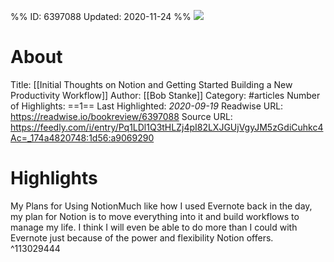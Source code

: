 %%
ID: 6397088
Updated: 2020-11-24
%%
![](https://readwise-assets.s3.amazonaws.com/static/images/article4.6bc1851654a0.png)

# About
Title: [[Initial Thoughts on Notion and Getting Started Building a New Productivity Workflow]]
Author: [[Bob Stanke]]
Category: #articles
Number of Highlights: ==1==
Last Highlighted: *2020-09-19*
Readwise URL: https://readwise.io/bookreview/6397088
Source URL: https://feedly.com/i/entry/Pq1LDl1Q3tHLZj4pI82LXJGUjVgyJM5zGdiCuhkc4Ac=_174a4820748:1d56:a9069290


# Highlights 
My Plans for Using NotionMuch like how I used Evernote back in the day, my plan for Notion is to move everything into it and build workflows to manage my life. I think I will even be able to do more than I could with Evernote just because of the power and flexibility Notion offers.  ^113029444

